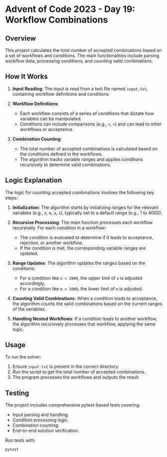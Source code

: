 # Advent of Code 2023 - Day 19: Workflow Combinations

## Overview
This project calculates the total number of accepted combinations based on a set of workflows and conditions. The main functionalities include parsing workflow data, processing conditions, and counting valid combinations.

## How It Works
1. **Input Reading**: The input is read from a text file named `input.txt`, containing workflow definitions and conditions.

2. **Workflow Definitions**:
   - Each workflow consists of a series of conditions that dictate how variables can be manipulated.
   - Conditions can include comparisons (e.g., `<`, `>`) and can lead to other workflows or acceptance.

3. **Combination Counting**:
   - The total number of accepted combinations is calculated based on the conditions defined in the workflows.
   - The algorithm tracks variable ranges and applies conditions recursively to determine valid combinations.

## Logic Explanation
The logic for counting accepted combinations involves the following key steps:

1. **Initialization**: The algorithm starts by initializing ranges for the relevant variables (e.g., `x`, `m`, `a`, `s`), typically set to a default range (e.g., 1 to 4000).

2. **Recursive Processing**: The main function processes each workflow recursively. For each condition in a workflow:
   - The condition is evaluated to determine if it leads to acceptance, rejection, or another workflow.
   - If the condition is met, the corresponding variable ranges are updated.

3. **Range Updates**: The algorithm updates the ranges based on the conditions:
   - For a condition like `x < 2000`, the upper limit of `x` is adjusted accordingly.
   - For a condition like `m > 1000`, the lower limit of `m` is adjusted.

4. **Counting Valid Combinations**: When a condition leads to acceptance, the algorithm counts the valid combinations based on the current ranges of the variables.

5. **Handling Nested Workflows**: If a condition leads to another workflow, the algorithm recursively processes that workflow, applying the same logic.

## Usage
To run the solver:
1. Ensure `input.txt` is present in the correct directory.
2. Run the script to get the total number of accepted combinations.
3. The program processes the workflows and outputs the result.

## Testing
The project includes comprehensive pytest-based tests covering:
- Input parsing and handling.
- Condition processing logic.
- Combination counting.
- End-to-end solution verification.

Run tests with:
```
pytest
```
